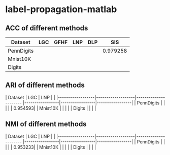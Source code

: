 # label-propagation-matlab

## ACC of different methods 
| Dataset          |           LGC         |  GFHF             |   LNP      | DLP | SIS  |
|------------------|-------------------|---------------------- |-----------------|-----------------|-----------------|
| PennDigits       |                   |                      |                  |      |          0.979258|
| Mnist10K        |                   |                      |                  |
| Digits        |                   |                      |                  |


## ARI of different methods 

| Dataset          | LGC                   |  LNP            |        |
|------------------|-------------------|---------------------- |-----------------|-----------------|-----------------|
| PennDigits       |                   |                      |                  |      |          0.954593|
| Mnist10K        |                   |                      |                  |
| Digits        |                   |                      |                  |

## NMI of different methods 
| Dataset          | LGC                   |  LNP            |        |
|------------------|-------------------|---------------------- |-----------------|-----------------|-----------------|
| PennDigits       |                   |                      |                  |      |          0.953233|
| Mnist10K        |                   |                      |                  |
| Digits        |                   |                      |                  |
